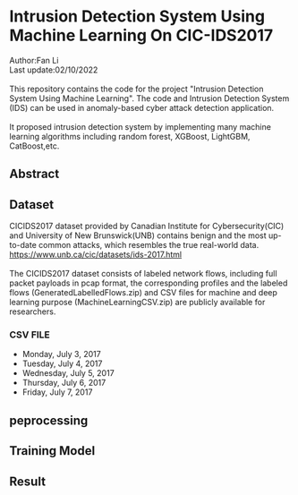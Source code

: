 # Intrusion Detection System Using Machine Learning On CIC-IDS2017
Author:Fan Li<br/>
Last update:02/10/2022<br/>
<br/>
This repository contains the code for the project "Intrusion Detection System Using Machine Learning". The code and Intrusion Detection System (IDS) can be used in anomaly-based cyber attack detection application.<br/>
</br>
It proposed intrusion detection system by implementing many machine learning algorithms including random forest, XGBoost, LightGBM, CatBoost,etc.<br/>
## Abstract
## Dataset
CICIDS2017 dataset provided by Canadian Institute for Cybersecurity(CIC) and University of New Brunswick(UNB) contains benign and the most up-to-date common attacks, which resembles the true real-world data. https://www.unb.ca/cic/datasets/ids-2017.html<br/>
<br/>
The CICIDS2017 dataset consists of labeled network flows, including full packet payloads in pcap format, the corresponding profiles and the labeled flows (GeneratedLabelledFlows.zip) and CSV files for machine and deep learning purpose (MachineLearningCSV.zip) are publicly available for researchers.<br/>
### CSV FILE
- Monday, July 3, 2017
- Tuesday, July 4, 2017
- Wednesday, July 5, 2017
- Thursday, July 6, 2017
- Friday, July 7, 2017

## peprocessing
## Training Model
## Result
